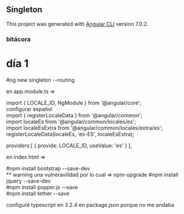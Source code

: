 ## Singleton

This project was generated with [Angular CLI](https://github.com/angular/angular-cli) version 7.0.2.

### bitácora
# día 1

#ng new singleton --routing

en app.module.ts =>  

import { LOCALE_ID, NgModule } from '@angular/core';  
configurar español  
import { registerLocaleData } from '@angular/common';  
import localeEs from '@angular/common/locales/es';  
import localeEsExtra from '@angular/common/locales/extra/es';  
registerLocaleData(localeEs, 'es-ES', localeEsExtra);  
  

providers:[
{ provide: LOCALE_ID, useValue: 'es' }
],  
  
en index.html =>  
  
<html lang="es">   
  
#npm install bootstrap --save-dev  
** warning una vulneravilidad por lo cual => npm-upgrade
#npm install jquery --save-dev  
#npm install popper.js --save  
#npm install tether --save  

configuré typescript en 3.2.4 en package.json porque no me andaba  

